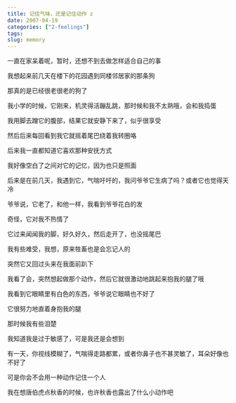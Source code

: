 ```yaml
---
title: 记住气味，还是记住动作 z
date: 2007-04-19
categories: ["2-feelings"]
tags: 
slug: memory
---
```


一直在家呆着呢，暂时，还想不到去做怎样适合自己的事

我想起来前几天在楼下的花园遇到同楼邻居家的那条狗

那真的是已经很老很老的狗了

我小学的时候，它刚来，机灵得活蹦乱跳，那时候和我不太熟哦，会和我捣蛋

我用脚去蹭它的腹部，结果它就安静下来了，似乎很享受

然后后来每回看到我它就摇着尾巴绕着我转圈咯

后来我一直都知道它喜欢那种安抚方式

我好像空白了之间对它的记忆，因为也只是照面

后来是在前几天，我遇到它，气喘吁吁的，我问爷爷它生病了吗？或者它也觉得天冷

爷爷说，它老了，和他一样，我看到爷爷花白的发

奇怪，它对我不热情了

它过来闻闻我的脚，好久好久，然后走开了，也没摇尾巴

我有些难受，我想，原来牲畜也是会忘记人的

突然它又回过头来在我面前趴下

我看了会，突然想起做那个动作，然后它就很激动地跳起来抱我的腿了哦

我看到它眼睛里有白色的东西，爷爷说它眼睛也不好了

它很努力地直着身抱我的腿

那时候我有些泪楚

我知道我是过于敏感了，可是我还是会想到

有一天，你视线模糊了，气喘得走路都累，或者你鼻子也不甚灵敏了，耳朵好像也不好了

可是你会不会用一种动作记住一个人

我在想唐伯虎点秋香的时候，也许秋香也露出了什么小动作吧
